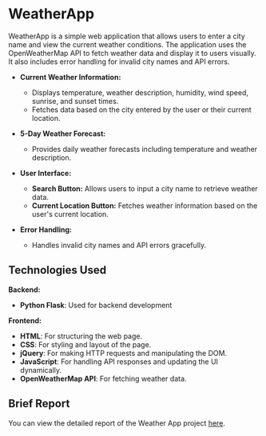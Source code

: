 
# WeatherApp

WeatherApp is a simple web application that allows users to enter a city name and view the current weather conditions. The application uses the OpenWeatherMap API to fetch weather data and display it to users visually. It also includes error handling for invalid city names and API errors.


- **Current Weather Information:**
  - Displays temperature, weather description, humidity, wind speed, sunrise, and sunset times.
  - Fetches data based on the city entered by the user or their current location.

- **5-Day Weather Forecast:**
  - Provides daily weather forecasts including temperature and weather description.

- **User Interface:**
  - **Search Button:** Allows users to input a city name to retrieve weather data.
  - **Current Location Button:** Fetches weather information based on the user's current location.

- **Error Handling:**
  - Handles invalid city names and API errors gracefully.

## Technologies Used
 **Backend:**
- **Python Flask**: Used for backend development

 **Frontend:**
- **HTML**: For structuring the web page.
- **CSS**: For styling and layout of the page.
- **jQuery**: For making HTTP requests and manipulating the DOM.
- **JavaScript**: For handling API responses and updating the UI dynamically.
- **OpenWeatherMap API**: For fetching weather data.


## Brief Report

You can view the detailed report of the Weather App project [here](Brief%20Report%20Of%20Weather%20App.pdf).

